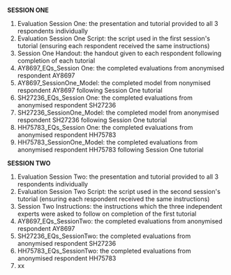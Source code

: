 
**SESSION ONE**

1. Evaluation Session One: the presentation and tutorial provided to all 3 respondents individually
2. Evaluation Session One Script: the script used in the first session's tutorial (ensuring each respondent received the same instructions)
3. Session One Handout: the handout given to each respondent following completion of each tutorial
4. AY8697_EQs_Session One: the completed evaluations from anonymised respondent AY8697
5. AY8697_SessionOne_Model: the completed model from nonymised respondent AY8697 following Session One tutorial
6. SH27236_EQs_Session One: the completed evaluations from anonymised respondent SH27236
7. SH27236_SessionOne_Model: the completed model from anonymised respondent SH27236 following Session One tutorial
8. HH75783_EQs_Session One: the completed evaluations from anonymised respondent HH75783
9. HH75783_SessionOne_Model: the completed evaluations from anonymised respondent HH75783 following Session One tutorial

**SESSION TWO**

1. Evaluation Session Two: the presentation and tutorial provided to all 3 respondents individually
2. Evaluation Session Two Script: the script used in the second session's tutorial (ensuring each respondent received the same instructions)
3. Session Two Instructions: the instructions which the three independent experts were asked to follow on completion of the first tutorial
4. AY8697_EQs_SessionTwo: the completed evaluations from anonymised respondent AY8697
5. SH27236_EQs_SessionTwo: the completed evaluations from anonymised respondent SH27236
6. HH75783_EQs_SessionTwo: the completed evaluations from anonymised respondent HH75783
7. xx
